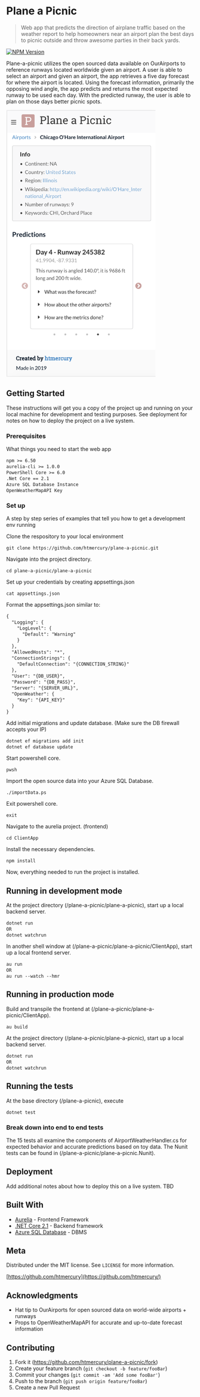 # Plane a Picnic
> Web app that predicts the direction of airplane traffic based on the weather report to help homeowners near an airport plan the best days to picnic outside and throw awesome parties in their back yards.

[![NPM Version][npm-image]][npm-url]

Plane-a-picnic utilizes the open sourced data available on OurAirports to reference runways located worldwide given an airport. A user is able to select an airport and given an airport, the app retrieves a five day forecast for where the airport is located. Using the forecast information, primarily the opposing wind angle, the app predicts and returns the most expected runway to be used each day. With the predicted runway, the user is able to plan on those days better picnic spots.

<img src="https://raw.githubusercontent.com/htmercury/plane-a-picnic/master/header3.png" width="400">

## Getting Started

These instructions will get you a copy of the project up and running on your local machine for development and testing purposes. See deployment for notes on how to deploy the project on a live system.

### Prerequisites

What things you need to start the web app

```
npm >= 6.50
aurelia-cli >= 1.0.0
PowerShell Core >= 6.0
.Net Core == 2.1
Azure SQL Database Instance
OpenWeatherMapAPI Key
```

### Set up

A step by step series of examples that tell you how to get a development env running


Clone the respository to your local environment

```
git clone https://github.com/htmercury/plane-a-picnic.git
```

Navigate into the project directory.

```
cd plane-a-picnic/plane-a-picnic
```
Set up your credentials by creating appsettings.json
```
cat appsettings.json
```
Format the appsettings.json similar to:
```
{
  "Logging": {
    "LogLevel": {
      "Default": "Warning"
    }
  },
  "AllowedHosts": "*",
  "ConnectionStrings": {
    "DefaultConnection": "{CONNECTION_STRING}"
  },
  "User": "{DB_USER}",
  "Password": "{DB_PASS}",
  "Server": "{SERVER_URL}",
  "OpenWeather": {
    "Key": "{API_KEY}"
  }
}
```
Add initial migrations and update database. (Make sure the DB firewall accepts your IP)
```
dotnet ef migrations add init
dotnet ef database update
```
Start powershell core.
```
pwsh
```
Import the open source data into your Azure SQL Database.
```
./importData.ps
```
Exit powershell core.
```
exit
```
Navigate to the aurelia project. (frontend)
```
cd ClientApp
```
Install the necessary dependencies.
```
npm install
```
Now, everything needed to run the project is installed.

## Running in development mode
At the project directory (/plane-a-picnic/plane-a-picnic), start up a local backend server.
```
dotnet run
OR
dotnet watchrun
```
In another shell window at (/plane-a-picnic/plane-a-picnic/ClientApp), start up a local frontend server.
```
au run
OR
au run --watch --hmr
```

## Running in production mode
Build and transpile the frontend at (/plane-a-picnic/plane-a-picnic/ClientApp).
```
au build
```
At the project directory (/plane-a-picnic/plane-a-picnic), start up a local backend server.
```
dotnet run
OR
dotnet watchrun
```

## Running the tests

At the base directory (/plane-a-picnic), execute
```
dotnet test
```

### Break down into end to end tests

The 15 tests all examine the components of AirportWeatherHandler.cs for expected behavior and accurate predictions based on toy data. The Nunit tests can be found in (/plane-a-picnic/plane-a-picnic.Nunit).

## Deployment

Add additional notes about how to deploy this on a live system. TBD

## Built With

* [Aurelia](https://aurelia.io/) - Frontend Framework
* [.NET Core 2.1](https://docs.microsoft.com/en-us/dotnet/core/whats-new/dotnet-core-2-1/) - Backend framework
* [Azure SQL Database](https://azure.microsoft.com/en-us/services/sql-database/) - DBMS

## Meta

Distributed under the MIT license. See ``LICENSE`` for more information.

[https://github.com/htmercury](https://github.com/htmercury/)

## Acknowledgments

* Hat tip to OurAirports for open sourced data on world-wide airports + runways
* Props to OpenWeatherMapAPI for accurate and up-to-date forecast information

## Contributing

1. Fork it (<https://github.com/htmercury/plane-a-picnic/fork>)
2. Create your feature branch (`git checkout -b feature/fooBar`)
3. Commit your changes (`git commit -am 'Add some fooBar'`)
4. Push to the branch (`git push origin feature/fooBar`)
5. Create a new Pull Request

<!-- Markdown link & img dfn's -->
[npm-image]: https://img.shields.io/npm/v/npm.svg
[npm-url]: https://npm.community/t/release-npm-6-9-0/5911
[wiki]: https://github.com/htmercury/plane-a-picnic/wiki
